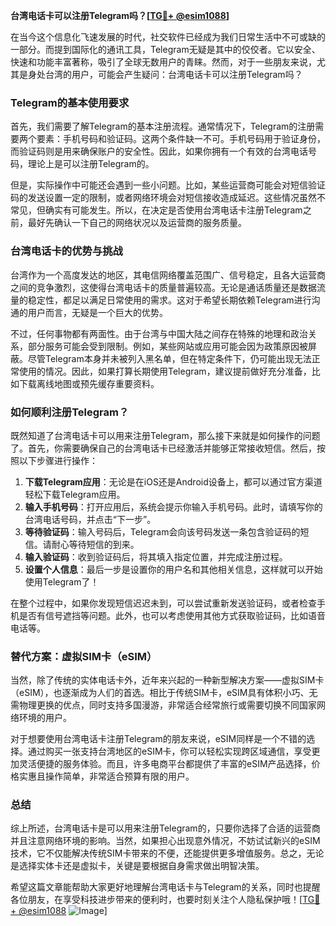 **台湾电话卡可以注册Telegram吗？[[TG💪+ @esim1088](https://t.me/s/esim1088)]**

在当今这个信息化飞速发展的时代，社交软件已经成为我们日常生活中不可或缺的一部分。而提到国际化的通讯工具，Telegram无疑是其中的佼佼者。它以安全、快速和功能丰富著称，吸引了全球无数用户的青睐。然而，对于一些朋友来说，尤其是身处台湾的用户，可能会产生疑问：台湾电话卡可以注册Telegram吗？

### Telegram的基本使用要求

首先，我们需要了解Telegram的基本注册流程。通常情况下，Telegram的注册需要两个要素：手机号码和验证码。这两个条件缺一不可。手机号码用于验证身份，而验证码则是用来确保账户的安全性。因此，如果你拥有一个有效的台湾电话号码，理论上是可以注册Telegram的。

但是，实际操作中可能还会遇到一些小问题。比如，某些运营商可能会对短信验证码的发送设置一定的限制，或者网络环境会对短信接收造成延迟。这些情况虽然不常见，但确实有可能发生。所以，在决定是否使用台湾电话卡注册Telegram之前，最好先确认一下自己的网络状况以及运营商的服务质量。

### 台湾电话卡的优势与挑战

台湾作为一个高度发达的地区，其电信网络覆盖范围广、信号稳定，且各大运营商之间的竞争激烈，这使得台湾电话卡的质量普遍较高。无论是通话质量还是数据流量的稳定性，都足以满足日常使用的需求。这对于希望长期依赖Telegram进行沟通的用户而言，无疑是一个巨大的优势。

不过，任何事物都有两面性。由于台湾与中国大陆之间存在特殊的地理和政治关系，部分服务可能会受到限制。例如，某些网站或应用可能会因为政策原因被屏蔽。尽管Telegram本身并未被列入黑名单，但在特定条件下，仍可能出现无法正常使用的情况。因此，如果打算长期使用Telegram，建议提前做好充分准备，比如下载离线地图或预先缓存重要资料。

### 如何顺利注册Telegram？

既然知道了台湾电话卡可以用来注册Telegram，那么接下来就是如何操作的问题了。首先，你需要确保自己的台湾电话卡已经激活并能够正常接收短信。然后，按照以下步骤进行操作：

1. **下载Telegram应用**：无论是在iOS还是Android设备上，都可以通过官方渠道轻松下载Telegram应用。
2. **输入手机号码**：打开应用后，系统会提示你输入手机号码。此时，请填写你的台湾电话号码，并点击“下一步”。
3. **等待验证码**：输入号码后，Telegram会向该号码发送一条包含验证码的短信。请耐心等待短信的到来。
4. **输入验证码**：收到验证码后，将其填入指定位置，并完成注册过程。
5. **设置个人信息**：最后一步是设置你的用户名和其他相关信息，这样就可以开始使用Telegram了！

在整个过程中，如果你发现短信迟迟未到，可以尝试重新发送验证码，或者检查手机是否有信号遮挡等问题。此外，也可以考虑使用其他方式获取验证码，比如语音电话等。

### 替代方案：虚拟SIM卡（eSIM）

当然，除了传统的实体电话卡外，近年来兴起的一种新型解决方案——虚拟SIM卡（eSIM），也逐渐成为人们的首选。相比于传统SIM卡，eSIM具有体积小巧、无需物理更换的优点，同时支持多国漫游，非常适合经常旅行或需要切换不同国家网络环境的用户。

对于想要使用台湾电话卡注册Telegram的朋友来说，eSIM同样是一个不错的选择。通过购买一张支持台湾地区的eSIM卡，你可以轻松实现跨区域通信，享受更加灵活便捷的服务体验。而且，许多电商平台都提供了丰富的eSIM产品选择，价格实惠且操作简单，非常适合预算有限的用户。

### 总结

综上所述，台湾电话卡是可以用来注册Telegram的，只要你选择了合适的运营商并且注意网络环境的影响。当然，如果担心出现意外情况，不妨试试新兴的eSIM技术，它不仅能解决传统SIM卡带来的不便，还能提供更多增值服务。总之，无论是选择实体卡还是虚拟卡，关键是要根据自身需求做出明智决策。

希望这篇文章能帮助大家更好地理解台湾电话卡与Telegram的关系，同时也提醒各位朋友，在享受科技进步带来的便利时，也要时刻关注个人隐私保护哦！[[TG💪+ @esim1088](https://t.me/s/esim1088) ![Image](https://i.postimg.cc/4NQfJmqS/Snipaste-2025-05-13-00-14-12.png)]